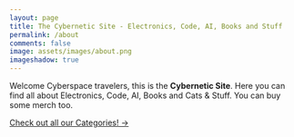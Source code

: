 ```yaml
---
layout: page
title: The Cybernetic Site - Electronics, Code, AI, Books and Stuff 
permalink: /about
comments: false
image: assets/images/about.png
imageshadow: true
---
```


Welcome Cyberspace travelers, this is the **Cybernetic Site**. Here you can find all about Electronics, Code, AI, Books and Cats & Stuff. You can buy some merch too.

<a target="_blank" href="https://cybernetic.site/categories" class="btn btn-dark"> Check out all our Categories! &rarr;</a>

